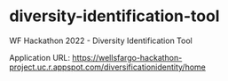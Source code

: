 # diversity-identification-tool
WF Hackathon 2022 - Diversity Identification Tool

Application URL: https://wellsfargo-hackathon-project.uc.r.appspot.com/diversificationidentity/home
